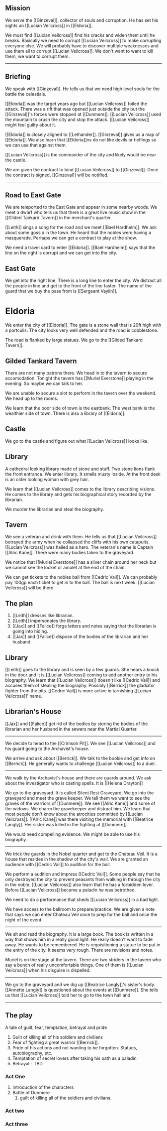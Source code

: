 ## Mission

We serve the  [[Ginzeval]], collector of souls and corruption. He has set his sights on [[Lucian Veilcross]] in [[Eldoria]].

We must find [[Lucian Veilcross]] find his cracks and widen them until he breaks. Basically we need to corrupt [[Lucian Veilcross]] to make corrupting everyone else.
We will probably have to discover multiple weaknesses and use them all to corrupt [[Lucian Veilcross]]. We don't want to want to kill them, we want to corrupt them.

---
## Briefing
We speak with [[Ginzeval]]. He tells us that we need high level souls for the battle the celestials.

[[Eldoria]] was the target years ago but [[Lucian Veilcross]] foiled the attack. There was a rift that was opened just outside the city but the [[Ginzeval]]'s forces were stopped at [[Dunmere]]. [[Lucian Veilcross]] used the mountain to crush the city and stop the attack. [[Lucian Veilcross]] might feel guilty about it.

[[Eldoria]] is closely aligned to [[Lethander]]. [[Ginzeval]] gives us a map of [[Eldoria]]. We also learn that [[Eldoria]]ns do not like devils or tieflings so we can use that against them.

[[Lucian Veilcross]] is the commander of the city and likely would be near the castle.

We are given the contract to bind [[Lucian Veilcross]] to [[Ginzeval]]. Once the contract is signed, [[Ginzeval]] will be notified.

---
## Road to East Gate

We are teleported to the East Gate and appear in some nearby woods. We meet a dwarf who tells us that there is a great live music show in the [[Gilded Tankard Tavern]] in the merchant's quarter.

[[Leith]] sings a song for the road and we meet [[Bael Hardhelm]]. We ask about some gossip in the town. He heard that the nobles were having a masquerade. Perhaps we can get a contract to play at the show.

We need a travel card to enter [[Eldoria]]. [[Bael Hardhelm]] says that the line on the right is corrupt and we can get into the city.

## East Gate

We get into the right line. There is a long line to enter the city. We distract all the people in line and get to the front of the line faster. The name of the guard that we buy the pass from is [[Sergeant Vaylin]].

# Eldoria

We enter the city of [[Eldoria]]. The gate is a stone wall that is 20ft high with a portculis. The city looks very well defended and the road is cobblestone.

The road is flanked by large statues. We go to the [[Gilded Tankard Tavern]].

## Gilded Tankard Tavern

There are not many patrons there. We head in to the tavern to secure accomodation. Tonight the tavern has [[Muriel Everstone]] playing in the evening. So maybe we can talk to her.

We are unable to secure a slot to perform in the tavern over the weekend. We head up to the rooms.

We learn that the poor side of town is the eastbank. The west bank is the wealthier side of town. There is also a library of [[Eldoria]].

## Castle

We go to the castle and figure out what [[Lucian Veilcross]] looks like.

## Library

A cathedral looking library made of stone and stuff. Two stone lions flank the front entrance. We enter library. It smells musty inside. At the front desk is an older looking woman with grey hair.

We learn that [[Lucian Veilcross]] comes to the library describing visions. He comes to the library and gets his biographical story recorded by the librarian.

We murder the librarian and steal the biography.

## Tavern

We see a veteran and drink with them. He tells us that [[Lucian Veilcross]] betrayed the army when he collapsed the cliffs with his own catapults. [[Lucian Veilcross]] was hailed as a hero. The veteran's name is Captain [[Alric Kane]]. There were many bodies taken to the graveyard.

We notice that [[Muriel Everstone]] has a silver chain around her neck but we cannot see the locket or amulet at the end of the chain.

We can get tickets to the nobles ball from [[Cedric Vail]]. We can probably pay 100gp each ticket to get in to the ball. The ball is next week. [[Lucian Veilcross]] will be there.

## The plan
1. [[Leith]] dresses like librarian.
2. [[Leith]] impersonates the library.
3. [[Jax]] and [[Falice]] forge letters and notes saying that the librarian is going into hiding.
4. [[Jax]] and [[Falice]] dispose of the bodies of the librarian and her husband

## Library
[[Leith]] goes to the library and is seen by a few guards. She hears a knock in the door and it is [[Lucian Veilcross]] coming to add another entry to his biography. We learn that [[Lucian Veilcross]] doesn't like [[Cedric Vail]] and accuses them of stealing the biography. Possibly [[Berrick]] the gladiator fighter from the pits. [[Cedric Vail]] is more active in tarnishing [[Lucian Veilcross]]' name.

## Librarian's House
[[Jax]] and [[Falice]] get rid of the bodies by storing the bodies of the librarian and her husband in the sewers near the Martial Quarter.

---
We decide to head to the [[Crimson Pit]]. We see [[Lucian Veilcross]] and his guard going to the Archavist's house.

We arrive and ask about [[Berrick]]. We talk to the bookie and get info on [[Berrick]]. He generally wants to challenge [[Lucian Veilcross]] to a duel.

---
We walk by the Archavist's house and there are guards around. We ask about the investigator who is casting spells. It is [[Helena Drayton]]

We go to the graveyard. It is called Silent Rest Graveyard. We go into the graveyard and meet the grave keeper. We tell them we want to see the graves of the warriors of [[Dunmere]]. We see [[Alric Kane]] and some of the widows. We charm the gravekeeper and distract him. We learn that most people don't know about the atrocities committed by [[Lucian Veilcross]]. [[Alric Kane]] was there visiting the memorial with [[Beatrice Langly]]. Her sister was killed in the fighting at [[Dunmere]].

We would need compelling evidence. We might be able to use his biography.

---
We trick the guards in the Nobel quarter and get to the Chateau Veil. It is a house that resides in the shadow of the city's wall. We are granted an audience with [[Cedric Vail]] to audition for the ball.

We perform a audition and impress [[Cedric Vail]]. Some people say that he only destroyed the city to prevent peasants from walking in through the city in the noble. [[Lucian Veilcross]] also learn that he has a forbidden lover. Before [[Lucian Veilcross]] became a paladin he was betrothed.

We need to do a performance that sheds [[Lucian Veilcross]] in a bad light.

We have access to the ballroom to prepare/practice. We are given a note that says we can enter Chateau Veil once to prep for the ball and once the night of the event.

---

We sit and read the biography. It is a large book. The book is written in a way that shows him in a really good light. He really doesn't want to fade away. He wants to be remembered. He is requisitioning a statue to be put in the entry of the city. It seems very rough. There are revisions and notes. 

Muriel is on the stage at the tavern. There are two striders in the tavern who say a bunch of really uncomfortable things. One of them is [[Lucian Veilcross]] when his disguise is dispelled.

--- 
 We go to the graveyard and we dig up [[Beatrice Langly]]'s sister's body. [[Annette Langly]] is questioned about the events at [[Dunmere]]. She tells us that [[Lucian Veilcross]] told her to go to the town hall and 

---
## The play

A tale of guilt, fear, temptation, betrayal and pride

1. Guilt of killing all of his soldiers and civilians
2. Fear of fighting a great warrior [[Berrick]].
3. Pride of his actions and not wanting to be forgotten. Statues, autobiography, etc.
4. Temptation of secret lovers after taking his oath as a paladin
5. Betrayal - TBD
### Act One

1. Introduction of the characters
2. Battle of Dunmere
	1. guilt of killing all of the soldiers and civilians.

### Act two

### Act three
